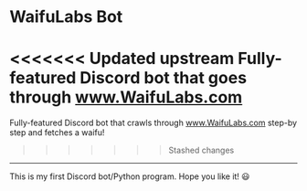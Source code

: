 # WaifuLabs Bot
<<<<<<< Updated upstream
Fully-featured Discord bot that goes through www.WaifuLabs.com
=======
Fully-featured Discord bot that crawls through www.WaifuLabs.com step-by step and fetches a waifu!
>>>>>>> Stashed changes

---
This is my first Discord bot/Python program. Hope you like it! 😃
